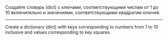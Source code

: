 Создайте словарь (dict) c ключами, соответствующими числам от 1 до 10 включительно и значениями, соответствующими квадратам ключей.

---
Create a dictionary (dict) with keys corresponding to numbers from 1 to 10 inclusive and values corresponding to key squares.